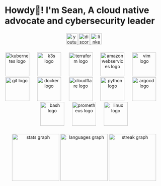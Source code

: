 <h1 align="left">Howdy👋! I'm Sean, A cloud native advocate and cybersecurity leader</h1>

###

<div align="center">
  <a href="https://www.youtube.com/@_fr3d_" target="_blank">
    <img src="https://img.shields.io/static/v1?message=_fr3d_&logo=youtube&label=&color=FF0000&logoColor=black&labelColor=&style=flat" height="35" alt="youtube logo"  />
  </a>
  <a href="https://discord.com/._.fr3d._." target="_blank">
    <img src="https://img.shields.io/static/v1?message=._.fr3d._.&logo=discord&label=&color=7289DA&logoColor=white&labelColor=&style=flat" height="35" alt="discord logo"  />
  </a>
  <a href="www.linkedin.com/in/seanfontaine" target="_blank">
    <img src="https://img.shields.io/static/v1?message=seanfontaine&logo=linkedin&label=&color=0077B5&logoColor=white&labelColor=&style=flat" height="35" alt="linkedin logo"  />
  </a>
</div>

###

<div align="center">
  <img src="https://skillicons.dev/icons?i=kubernetes" height="76" alt="kubernetes logo"  />
  <img width="17" />
  <img src="https://cdn.jsdelivr.net/gh/devicons/devicon/icons/k3s/k3s-original.svg" height="76" alt="k3s logo"  />
  <img width="17" />
  <img src="https://cdn.jsdelivr.net/gh/devicons/devicon/icons/terraform/terraform-original.svg" height="76" alt="terraform logo"  />
  <img width="17" />
  <img src="https://skillicons.dev/icons?i=aws" height="76" alt="amazonwebservices logo"  />
  <img width="17" />
  <img src="https://skillicons.dev/icons?i=vim" height="76" alt="vim logo"  />
  <img width="17" />
  <img src="https://skillicons.dev/icons?i=git" height="76" alt="git logo"  />
  <img width="17" />
  <img src="https://skillicons.dev/icons?i=docker" height="76" alt="docker logo"  />
  <img width="17" />
  <img src="https://skillicons.dev/icons?i=cloudflare" height="76" alt="cloudflare logo"  />
  <img width="17" />
  <img src="https://skillicons.dev/icons?i=py" height="76" alt="python logo"  />
  <img width="17" />
  <img src="https://cdn.jsdelivr.net/gh/devicons/devicon/icons/argocd/argocd-original.svg" height="76" alt="argocd logo"  />
  <img width="17" />
  <img src="https://cdn.simpleicons.org/gnubash/4EAA25" height="76" alt="bash logo"  />
  <img width="17" />
  <img src="https://skillicons.dev/icons?i=prometheus" height="76" alt="prometheus logo"  />
  <img width="17" />
  <img src="https://skillicons.dev/icons?i=linux" height="76" alt="linux logo"  />
</div>

###

<div align="center">
  <img src="https://github-readme-stats.vercel.app/api?username=alexrf45&hide_title=true&hide_rank=false&show_icons=true&include_all_commits=true&count_private=true&disable_animations=false&theme=gruvbox&locale=en&hide_border=false" height="150" alt="stats graph"  />
  <img src="https://github-readme-stats.vercel.app/api/top-langs?username=alexrf45&locale=en&hide_title=true&layout=compact&card_width=320&langs_count=6&theme=gruvbox&hide_border=false" height="150" alt="languages graph"  />
  <img src="https://streak-stats.demolab.com?user=alexrf45&locale=en&mode=weekly&theme=gruvbox&hide_border=false&border_radius=5&date_format=j%20M%5B%20Y%5D" height="150" alt="streak graph"  />
</div>
